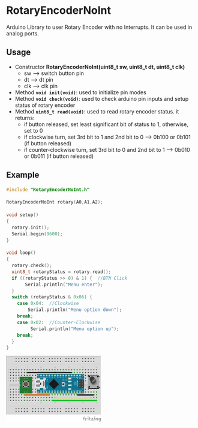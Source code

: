 # RotaryEncoderNoInt
Arduino Library to user Rotary Encoder with no Interrupts. It can be used in analog ports.

## Usage

- Constructor **RotaryEncoderNoInt(uint8_t sw, uint8_t dt, uint8_t clk)**
  - sw --> switch button pin
  - dt --> dt pin
  - clk --> clk pin
- Method **``void init(void)``**: used to initialize pin modes
- Method **``void check(void)``**: used to check arduino pin inputs and setup status of rotary encoder
- Method **``uint8_t read(void)``**: used to read rotary encoder status. it returns:
  - if button released, set least significant bit of status to 1, otherwise, set to 0
  - if clockwise turn, set 3rd bit to 1 and 2nd bit to 0 --> 0b100 or 0b101 (if button released)
  - if counter-clockwise turn, set 3rd bit to 0 and 2nd bit to 1 --> 0b010 or 0b011 (if button released)
  
## Example

```C++
#include "RotaryEncoderNoInt.h"

RotaryEncoderNoInt rotary(A0,A1,A2);

void setup()
{
  rotary.init();
  Serial.begin(9600);
}

void loop()
{
  rotary.check();
  uint8_t rotaryStatus = rotary.read();
  if ((rotaryStatus >> 0) & 1) {  //BTN Click
       Serial.println("Menu enter");
  } 
  switch (rotaryStatus & 0x06) {
    case 0x04:  //Clockwise
        Serial.println("Menu option down");
    break;
    case 0x02:  //Counter-Clockwise
         Serial.println("Menu option up");
    break;
  }
}
```
<img src="https://github.com/steniofilho/RotaryEncoderNoInt/raw/master/RotaryEncoderNoInt.png" height="50%" width="50%">

